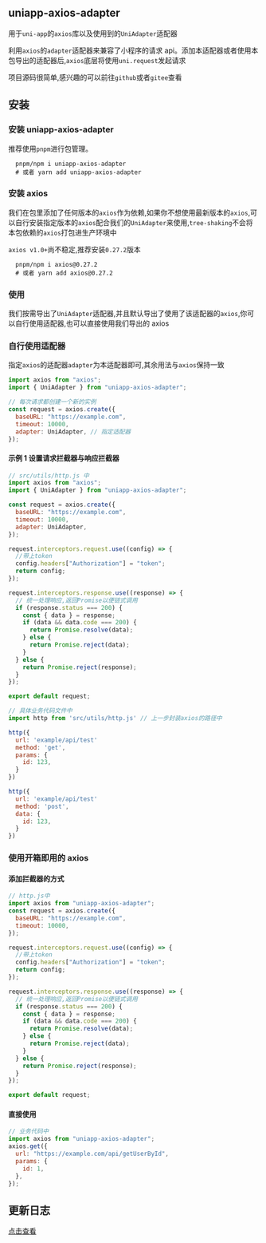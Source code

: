 ## uniapp-axios-adapter

用于`uni-app`的`axios`库以及使用到的`UniAdapter`适配器

利用`axios`的`adapter`适配器来兼容了小程序的请求 api。添加本适配器或者使用本包导出的适配器后,`axios`底层将使用`uni.request`发起请求

项目源码很简单,感兴趣的可以前往`github`或者`gitee`查看

## 安装

### 安装 uniapp-axios-adapter

推荐使用`pnpm`进行包管理。

```shell
  pnpm/npm i uniapp-axios-adapter
  # 或者 yarn add uniapp-axios-adapter
```

### 安装 axios

我们在包里添加了任何版本的`axios`作为依赖,如果你不想使用最新版本的`axios`,可以自行安装指定版本的`axios`配合我们的`UniAdapter`来使用,`tree-shaking`不会将本包依赖的`axios`打包进生产环境中

`axios v1.0+`尚不稳定,推荐安装`0.27.2`版本

```shell
  pnpm/npm i axios@0.27.2
  # 或者 yarn add axios@0.27.2
```

### 使用

我们按需导出了`UniAdapter`适配器,并且默认导出了使用了该适配器的`axios`,你可以自行使用适配器,也可以直接使用我们导出的 axios

### 自行使用适配器

指定`axios`的适配器`adapter`为本适配器即可,其余用法与`axios`保持一致

```js
import axios from "axios";
import { UniAdapter } from "uniapp-axios-adapter";

// 每次请求都创建一个新的实例
const request = axios.create({
  baseURL: "https://example.com",
  timeout: 10000,
  adapter: UniAdapter, // 指定适配器
});
```

#### 示例 1 设置请求拦截器与响应拦截器

```js
// src/utils/http.js 中
import axios from "axios";
import { UniAdapter } from "uniapp-axios-adapter";

const request = axios.create({
  baseURL: "https://example.com",
  timeout: 10000,
  adapter: UniAdapter,
});

request.interceptors.request.use((config) => {
  //带上token
  config.headers["Authorization"] = "token";
  return config;
});

request.interceptors.response.use((response) => {
  // 统一处理响应,返回Promise以便链式调用
  if (response.status === 200) {
    const { data } = response;
    if (data && data.code === 200) {
      return Promise.resolve(data);
    } else {
      return Promise.reject(data);
    }
  } else {
    return Promise.reject(response);
  }
});

export default request;
```

```js
// 具体业务代码文件中
import http from 'src/utils/http.js' // 上一步封装axios的路径中

http({
  url: 'example/api/test'
  method: 'get',
  params: {
    id: 123,
  }
})

http({
  url: 'example/api/test'
  method: 'post',
  data: {
    id: 123,
  }
})

```

### 使用开箱即用的 axios

#### 添加拦截器的方式

```js
// http.js中
import axios from "uniapp-axios-adapter";
const request = axios.create({
  baseURL: "https://example.com",
  timeout: 10000,
});

request.interceptors.request.use((config) => {
  //带上token
  config.headers["Authorization"] = "token";
  return config;
});

request.interceptors.response.use((response) => {
  // 统一处理响应,返回Promise以便链式调用
  if (response.status === 200) {
    const { data } = response;
    if (data && data.code === 200) {
      return Promise.resolve(data);
    } else {
      return Promise.reject(data);
    }
  } else {
    return Promise.reject(response);
  }
});

export default request;
```

#### 直接使用

```js
// 业务代码中
import axios from "uniapp-axios-adapter";
axios.get({
  url: "https://example.com/api/getUserById",
  params: {
    id: 1,
  },
});
```

## 更新日志

[点击查看]('https://gitee.com/black-key/uniapp-axios-adapter/blob/main/CHANGELOG.md')
